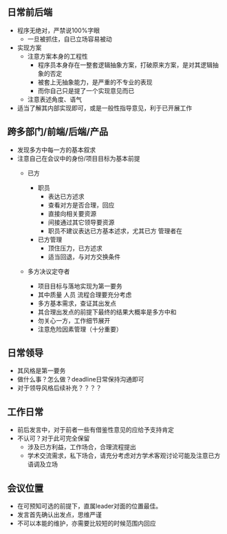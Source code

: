 ## 日常前后端 ##
+ 程序无绝对，严禁说100%字眼
    + 一旦被抓住，自已立场容易被动
+ 实现方案
    + 注意方案本身的工程性
        + 程序员本身存在一整套逻辑抽象方案，打破原来方案，是对其逻辑抽象的否定
        + 被套上无抽象能力，是严重的不专业的表现
        + 而你自己只是提了一个实现意见而已
    + 注意表述角度、语气
+ 适当了解其内部实现即可，或是一般性指导意见，利于已开展工作

## 跨多部门/前端/后端/产品 ##
+ 发现多方中每一方的基本叙求
+ 注意自己在会议中的身份/项目目标为基本前提
    + 已方
        + 职员
            + 表达已方述求
            + 查看对方是否合理，回应
            + 直接向相关要资源
            + 间接通过其它领导要资源
            + 职员不建议表达已方基本述求，尤其已方 管理者在
        + 已方管理
            + 顶住压力，已方述求
            + 适当回退，与对方交换条件

    + 多方决议定夺者
        + 项目目标与落地实现为第一要务
        + 其中质量 人员 流程合理要充分考虑
        + 多方基本需求，查证其出发点
        + 其合理出发点的前提下最终的结果大概率是多方中和
        + 勿关心一方，工作细节展开
        + 注意危险因素管理（十分重要）

## 日常领导 ##
+ 其风格是第一要务
+ 做什么事？怎么做？deadline日常保持沟通即可
+ 对于领导风格后续补充？？？？

## 工作日常 ##
+ 前后发言中，对于前者一些有借鉴性意见的应给予支持肯定
+ 不认可？对于此可完全保留
    + 涉及已方利益，工作场合，合理流程提出
    + 学术交流需求，私下场合，请充分考虑对方学术客观讨论可能及注意已方语调及立场

## 会议位置 ##
+ 在可预知可选的前提下，直属leader对面的位置最佳。
+ 发言首先确认出发点，思维严谨
+ 不可以本能的维护，亦需要比较短的时候范围内回应
